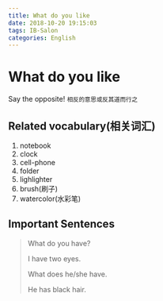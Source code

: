 ```yaml
---
title: What do you like
date: 2018-10-20 19:15:03
tags: IB-Salon
categories: English
---
```



# What do you like

Say the opposite! `相反的意思或反其道而行之`

## Related vocabulary(相关词汇)


1. notebook
2. clock
3. cell-phone
4. folder
5. lighlighter
6. brush(刷子)
7. watercolor(水彩笔)


## Important Sentences

> What do you have?
> 
> I have two eyes.
> 
> What does he/she have.
> 
> He has black hair.














